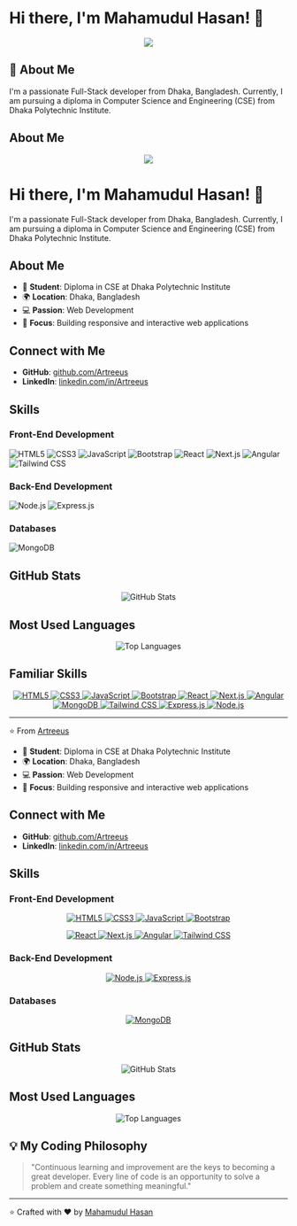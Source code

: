 # Hi there, I'm Mahamudul Hasan! 👋

<div align="center">
  <img src="https://i.ibb.co/PhdCRqp/Dark-Blue-Futuristic-Technology-Mobile-Developer-Linked-In-Background-Profile.png">
</div>

## 🚀 About Me

I'm a passionate Full-Stack developer from Dhaka, Bangladesh. Currently, I am pursuing a diploma in Computer Science and Engineering (CSE) from Dhaka Polytechnic Institute.

## About Me
<div align="center">
  <img src="https://i.ibb.co/PhdCRqp/Dark-Blue-Futuristic-Technology-Mobile-Developer-Linked-In-Background-Profile.png">
</div>

# Hi there, I'm Mahamudul Hasan! 👋

I'm a passionate Full-Stack developer from Dhaka, Bangladesh. Currently, I am pursuing a diploma in Computer Science and Engineering (CSE) from Dhaka Polytechnic Institute.

## About Me

- 🏫 **Student**: Diploma in CSE at Dhaka Polytechnic Institute
- 🌍 **Location**: Dhaka, Bangladesh
- 💻 **Passion**: Web Development
- 🎯 **Focus**: Building responsive and interactive web applications

## Connect with Me

- **GitHub**: [github.com/Artreeus](https://github.com/Artreeus)
- **LinkedIn**: [linkedin.com/in/Artreeus](https://www.linkedin.com/in/artreeus)

## Skills

### Front-End Development
![HTML5](https://img.shields.io/badge/HTML5-E34F26?style=for-the-badge&logo=html5&logoColor=white)
![CSS3](https://img.shields.io/badge/CSS3-1572B6?style=for-the-badge&logo=css3&logoColor=white)
![JavaScript](https://img.shields.io/badge/JavaScript-F7DF1E?style=for-the-badge&logo=javascript&logoColor=black)
![Bootstrap](https://img.shields.io/badge/Bootstrap-563D7C?style=for-the-badge&logo=bootstrap&logoColor=white)
![React](https://img.shields.io/badge/React-61DAFB?style=for-the-badge&logo=react&logoColor=black)
![Next.js](https://img.shields.io/badge/Next.js-000000?style=for-the-badge&logo=nextdotjs&logoColor=white)
![Angular](https://img.shields.io/badge/Angular-DD0031?style=for-the-badge&logo=angular&logoColor=white)
![Tailwind CSS](https://img.shields.io/badge/Tailwind_CSS-06B6D4?style=for-the-badge&logo=tailwindcss&logoColor=white)

### Back-End Development
![Node.js](https://img.shields.io/badge/Node.js-339933?style=for-the-badge&logo=nodedotjs&logoColor=white)
![Express.js](https://img.shields.io/badge/Express.js-000000?style=for-the-badge&logo=express&logoColor=white)

### Databases
![MongoDB](https://img.shields.io/badge/MongoDB-47A248?style=for-the-badge&logo=mongodb&logoColor=white)

## GitHub Stats

<div align="center">
  <img src="https://github-readme-stats.vercel.app/api?username=Artreeus&show_icons=true&theme=radical" alt="GitHub Stats">
</div>

## Most Used Languages

<div align="center">
  <img src="https://github-readme-stats.vercel.app/api/top-langs/?username=Artreeus&layout=compact&theme=radical" alt="Top Languages">
</div>

## Familiar Skills

<p align="center">
  <a href="https://developer.mozilla.org/en-US/docs/Web/HTML" target="_blank">
    <img src="https://img.shields.io/badge/HTML5-E34F26?style=for-the-badge&logo=html5&logoColor=white" alt="HTML5"/>
  </a>
  <a href="https://developer.mozilla.org/en-US/docs/Web/CSS" target="_blank">
    <img src="https://img.shields.io/badge/CSS3-1572B6?style=for-the-badge&logo=css3&logoColor=white" alt="CSS3"/>
  </a>
  <a href="https://developer.mozilla.org/en-US/docs/Web/JavaScript" target="_blank">
    <img src="https://img.shields.io/badge/JavaScript-F7DF1E?style=for-the-badge&logo=javascript&logoColor=black" alt="JavaScript"/>
  </a>
  <a href="https://getbootstrap.com" target="_blank">
    <img src="https://img.shields.io/badge/Bootstrap-563D7C?style=for-the-badge&logo=bootstrap&logoColor=white" alt="Bootstrap"/>
  </a>
  <a href="https://reactjs.org/" target="_blank">
    <img src="https://img.shields.io/badge/React-61DAFB?style=for-the-badge&logo=react&logoColor=black" alt="React"/>
  </a>
  <a href="https://nextjs.org/" target="_blank">
    <img src="https://img.shields.io/badge/Next.js-000000?style=for-the-badge&logo=nextdotjs&logoColor=white" alt="Next.js"/>
  </a>
  <a href="https://angular.io/" target="_blank">
    <img src="https://img.shields.io/badge/Angular-DD0031?style=for-the-badge&logo=angular&logoColor=white" alt="Angular"/>
  </a>
  <a href="https://www.mongodb.com/" target="_blank">
    <img src="https://img.shields.io/badge/MongoDB-47A248?style=for-the-badge&logo=mongodb&logoColor=white" alt="MongoDB"/>
  </a>
  <a href="https://tailwindcss.com/" target="_blank">
    <img src="https://img.shields.io/badge/Tailwind_CSS-06B6D4?style=for-the-badge&logo=tailwindcss&logoColor=white" alt="Tailwind CSS"/>
  </a>
  <a href="https://expressjs.com/" target="_blank">
    <img src="https://img.shields.io/badge/Express.js-000000?style=for-the-badge&logo=express&logoColor=white" alt="Express.js"/>
  </a>
  <a href="https://nodejs.org/" target="_blank">
    <img src="https://img.shields.io/badge/Node.js-339933?style=for-the-badge&logo=nodedotjs&logoColor=white" alt="Node.js"/>
  </a>
</p>

---

⭐️ From [Artreeus](https://github.com/Artreeus)

- 🏫 **Student**: Diploma in CSE at Dhaka Polytechnic Institute
- 🌍 **Location**: Dhaka, Bangladesh
- 💻 **Passion**: Web Development
- 🎯 **Focus**: Building responsive and interactive web applications

## Connect with Me

- **GitHub**: [github.com/Artreeus](https://github.com/Artreeus)
- **LinkedIn**: [linkedin.com/in/Artreeus](https://www.linkedin.com/in/artreeus)

## Skills

### Front-End Development
<p align="center">
  <a href="https://developer.mozilla.org/en-US/docs/Web/HTML" target="_blank">
    <img src="https://img.shields.io/badge/HTML5-E34F26?style=for-the-badge&logo=html5&logoColor=white" alt="HTML5"/>
  </a>
  <a href="https://developer.mozilla.org/en-US/docs/Web/CSS" target="_blank">
    <img src="https://img.shields.io/badge/CSS3-1572B6?style=for-the-badge&logo=css3&logoColor=white" alt="CSS3"/>
  </a>
  <a href="https://developer.mozilla.org/en-US/docs/Web/JavaScript" target="_blank">
    <img src="https://img.shields.io/badge/JavaScript-F7DF1E?style=for-the-badge&logo=javascript&logoColor=black" alt="JavaScript"/>
  </a>
  <a href="https://getbootstrap.com" target="_blank">
    <img src="https://img.shields.io/badge/Bootstrap-563D7C?style=for-the-badge&logo=bootstrap&logoColor=white" alt="Bootstrap"/>
  </a>
</p>
<p align="center">
  <a href="https://reactjs.org/" target="_blank">
    <img src="https://img.shields.io/badge/React-61DAFB?style=for-the-badge&logo=react&logoColor=black" alt="React"/>
  </a>
  <a href="https://nextjs.org/" target="_blank">
    <img src="https://img.shields.io/badge/Next.js-000000?style=for-the-badge&logo=nextdotjs&logoColor=white" alt="Next.js"/>
  </a>
  <a href="https://angular.io/" target="_blank">
    <img src="https://img.shields.io/badge/Angular-DD0031?style=for-the-badge&logo=angular&logoColor=white" alt="Angular"/>
  </a>
  <a href="https://tailwindcss.com/" target="_blank">
    <img src="https://img.shields.io/badge/Tailwind_CSS-06B6D4?style=for-the-badge&logo=tailwindcss&logoColor=white" alt="Tailwind CSS"/>
  </a>
</p>

### Back-End Development
<p align="center">
  <a href="https://nodejs.org/" target="_blank">
    <img src="https://img.shields.io/badge/Node.js-339933?style=for-the-badge&logo=nodedotjs&logoColor=white" alt="Node.js"/>
  </a>
  <a href="https://expressjs.com/" target="_blank">
    <img src="https://img.shields.io/badge/Express.js-000000?style=for-the-badge&logo=express&logoColor=white" alt="Express.js"/>
  </a>
</p>

### Databases
<p align="center">
  <a href="https://www.mongodb.com/" target="_blank">
    <img src="https://img.shields.io/badge/MongoDB-47A248?style=for-the-badge&logo=mongodb&logoColor=white" alt="MongoDB"/>
  </a>
</p>

## GitHub Stats

<div align="center">
  <img src="https://github-readme-stats.vercel.app/api?username=Artreeus&show_icons=true&theme=radical" alt="GitHub Stats">
</div>

## Most Used Languages

<div align="center">
  <img src="https://github-readme-stats.vercel.app/api/top-langs/?username=Artreeus&layout=compact&theme=radical" alt="Top Languages">
</div>

## 💡 My Coding Philosophy

> "Continuous learning and improvement are the keys to becoming a great developer. Every line of code is an opportunity to solve a problem and create something meaningful."

---

⭐️ Crafted with ❤️ by [Mahamudul Hasan](https://github.com/Artreeus)
